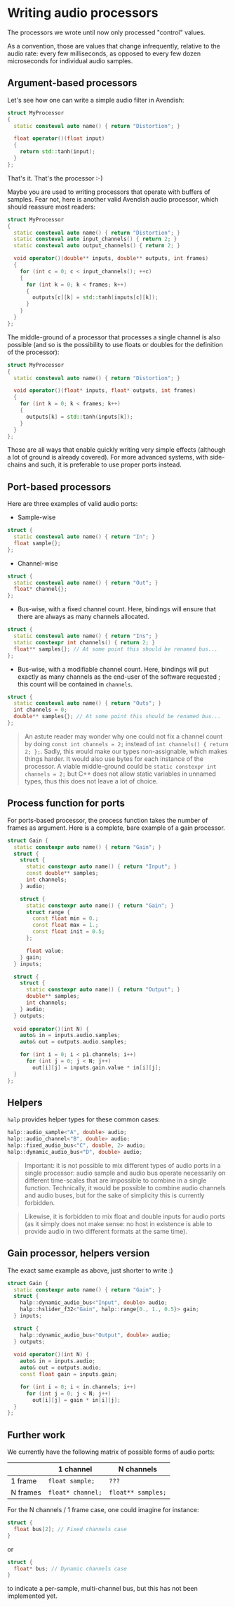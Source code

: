# Writing audio processors

The processors we wrote until now only processed "control" values.

As a convention, those are values that change infrequently, relative to the audio rate: every few milliseconds, as opposed to every few dozen microseconds for individual audio samples.

## Argument-based processors
Let's see how one can write a simple audio filter in Avendish: 

```cpp
struct MyProcessor
{
  static consteval auto name() { return "Distortion"; }

  float operator()(float input) 
  {
    return std::tanh(input); 
  }
};
```

That's it. That's the processor :-)

Maybe you are used to writing processors that operate with buffers of samples. Fear not, here is another valid Avendish audio processor, which should reassure most readers:

```cpp
struct MyProcessor
{
  static consteval auto name() { return "Distortion"; }
  static consteval auto input_channels() { return 2; }
  static consteval auto output_channels() { return 2; }

  void operator()(double** inputs, double** outputs, int frames)
  {
    for (int c = 0; c < input_channels(); ++c)
    {
      for (int k = 0; k < frames; k++)
      {
        outputs[c][k] = std::tanh(inputs[c][k]);
      }
    }
  }
};
```

The middle-ground of a processor that processes a single channel is also possible (and so is the possibility to use floats or doubles for the definition of the processor):

```cpp
struct MyProcessor
{
  static consteval auto name() { return "Distortion"; }

  void operator()(float* inputs, float* outputs, int frames)
  {
    for (int k = 0; k < frames; k++)
    {
      outputs[k] = std::tanh(inputs[k]);
    }
  }
};
```

Those are all ways that enable quickly writing very simple effects (although a lot of ground is already covered).
For more advanced systems, with side-chains and such, it is preferable to use proper ports instead.

## Port-based processors

Here are three examples of valid audio ports:

* Sample-wise

```cpp
struct {
  static consteval auto name() { return "In"; }
  float sample{};
};
```

* Channel-wise

```cpp
struct {
  static consteval auto name() { return "Out"; }
  float* channel{};
};
```

* Bus-wise, with a fixed channel count. Here, bindings will ensure that there are always as many channels allocated.

```cpp
struct {
  static consteval auto name() { return "Ins"; }
  static constexpr int channels() { return 2; }
  float** samples{}; // At some point this should be renamed bus...
};
```

* Bus-wise, with a modifiable channel count. Here, bindings will put exactly as many channels as the end-user of the software requested ; this count will be contained in `channels`. 

```cpp
struct {
  static consteval auto name() { return "Outs"; }
  int channels = 0;
  double** samples{}; // At some point this should be renamed bus...
};
```

> An astute reader may wonder why one could not fix a channel count by doing `const int channels = 2;` instead of `int channels() { return 2; };`. Sadly, this would make our types non-assignable, which makes things harder. It would also use bytes for each instance of the processor. A viable middle-ground could be `static constexpr int channels = 2;` but C++ does not allow static variables in unnamed types, thus this does not leave a lot of choice.

## Process function for ports

For ports-based processor, the process function takes the number of frames as argument. Here is a complete, bare example of a gain processor. 

```cpp
struct Gain {
  static constexpr auto name() { return "Gain"; }
  struct {
    struct {
      static constexpr auto name() { return "Input"; }
      const double** samples;
      int channels;
    } audio;

    struct {
      static constexpr auto name() { return "Gain"; }
      struct range {
        const float min = 0.;
        const float max = 1.;
        const float init = 0.5;
      };

      float value;
    } gain;
  } inputs;

  struct {
    struct {
      static constexpr auto name() { return "Output"; }
      double** samples;
      int channels;
    } audio;
  } outputs;
  
  void operator()(int N) {
    auto& in = inputs.audio.samples;
    auto& out = outputs.audio.samples;

    for (int i = 0; i < p1.channels; i++) 
      for (int j = 0; j < N; j++) 
        out[i][j] = inputs.gain.value * in[i][j];
  }
};
```

## Helpers

`halp` provides helper types for these common cases: 

```cpp
halp::audio_sample<"A", double> audio;
halp::audio_channel<"B", double> audio;
halp::fixed_audio_bus<"C", double, 2> audio;
halp::dynamic_audio_bus<"D", double> audio;
```

> Important: it is not possible to mix different types of audio ports in a single processor: audio sample and audio bus operate necessarily on different time-scales that are impossible to combine in a single function. Technically, it would be possible to combine audio channels and audio buses, but for the sake of simplicity this is currently forbidden.

> Likewise, it is forbidden to mix float and double inputs for audio ports (as it simply does not make sense: no host in existence is able to provide audio in two different formats at the same time).

## Gain processor, helpers version

The exact same example as above, just shorter to write :)
```cpp
struct Gain {
  static constexpr auto name() { return "Gain"; }
  struct {
    halp::dynamic_audio_bus<"Input", double> audio;
    halp::hslider_f32<"Gain", halp::range{0., 1., 0.5}> gain;
  } inputs;

  struct {
    halp::dynamic_audio_bus<"Output", double> audio;
  } outputs;
  
  void operator()(int N) {
    auto& in = inputs.audio;
    auto& out = outputs.audio;
    const float gain = inputs.gain;

    for (int i = 0; i < in.channels; i++) 
      for (int j = 0; j < N; j++) 
        out[i][j] = gain * in[i][j];
  }
};
```

## Further work
We currently have the following matrix of possible forms of audio ports: 

|          | 1 channel         | N channels         |
|----------|-------------------|--------------------|
| 1 frame  | `float sample;`   | `???`              |
| N frames | `float* channel;` | `float** samples;` |

For the N channels / 1 frame case, one could imagine for instance: 

```cpp
struct {
  float bus[2]; // Fixed channels case
}
```

or 

```cpp
struct {
  float* bus; // Dynamic channels case
}
```

to indicate a per-sample, multi-channel bus, but this has not been implemented yet.
